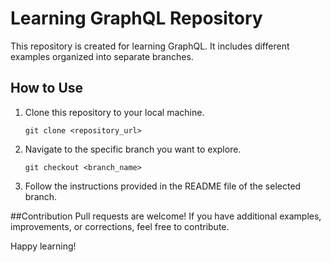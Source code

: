 # Learning GraphQL Repository

This repository is created for learning GraphQL. It includes different examples organized into separate branches.

## How to Use

1. Clone this repository to your local machine.

   `git clone <repository_url>`
     
2. Navigate to the specific branch you want to explore.

    `git checkout <branch_name>`

3. Follow the instructions provided in the README file of the selected branch.

##Contribution
Pull requests are welcome! If you have additional examples, improvements, or corrections, feel free to contribute.

Happy learning!